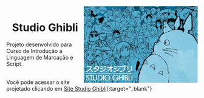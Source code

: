 <img src="image/studio.jpg" align="right" width="300">

<h1 align="center"> Studio Ghibli </h1>
Projeto desenvolvido para Curso de Introdução a Linguagem de Marcação e Script.
<br></br>

Você pode acessar o site projetado clicando em [Site Studio Ghibli]([url](https://pizza2u.github.io/Projeto_Studio_Ghibli/)https://pizza2u.github.io/Projeto_Studio_Ghibli/){:target="_blank"}
